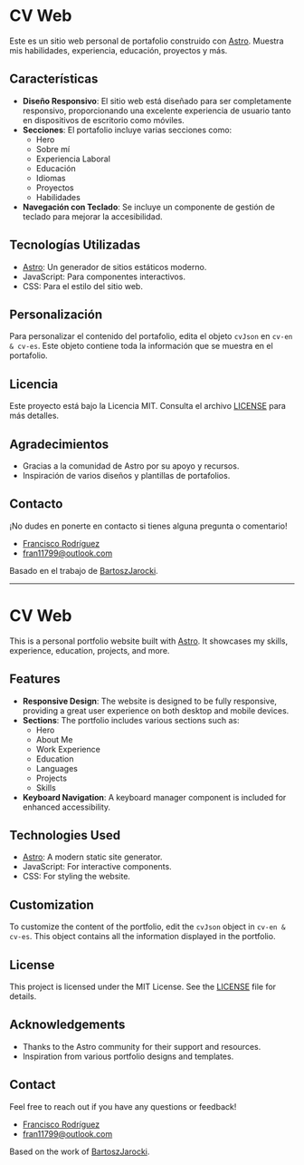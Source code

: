 # CV Web

Este es un sitio web personal de portafolio construido con [Astro](https://astro.build/). Muestra mis habilidades, experiencia, educación, proyectos y más.

## Características

- **Diseño Responsivo**: El sitio web está diseñado para ser completamente responsivo, proporcionando una excelente experiencia de usuario tanto en dispositivos de escritorio como móviles.
- **Secciones**: El portafolio incluye varias secciones como:
  - Hero
  - Sobre mí
  - Experiencia Laboral
  - Educación
  - Idiomas
  - Proyectos
  - Habilidades
- **Navegación con Teclado**: Se incluye un componente de gestión de teclado para mejorar la accesibilidad.

## Tecnologías Utilizadas

- [Astro](https://astro.build/): Un generador de sitios estáticos moderno.
- JavaScript: Para componentes interactivos.
- CSS: Para el estilo del sitio web.

## Personalización

Para personalizar el contenido del portafolio, edita el objeto `cvJson` en `cv-en & cv-es`. Este objeto contiene toda la información que se muestra en el portafolio.

## Licencia

Este proyecto está bajo la Licencia MIT. Consulta el archivo [LICENSE](LICENSE) para más detalles.

## Agradecimientos

- Gracias a la comunidad de Astro por su apoyo y recursos.
- Inspiración de varios diseños y plantillas de portafolios.

## Contacto

¡No dudes en ponerte en contacto si tienes alguna pregunta o comentario!

- [Francisco Rodríguez](https://professional-portfolio-nine.vercel.app/)
- [fran11799@outlook.com](mailto:fran11799@outlook.com)

Basado en el trabajo de [BartoszJarocki](https://github.com/BartoszJarocki/cv).

---

# CV Web

This is a personal portfolio website built with [Astro](https://astro.build/). It showcases my skills, experience, education, projects, and more.

## Features

- **Responsive Design**: The website is designed to be fully responsive, providing a great user experience on both desktop and mobile devices.
- **Sections**: The portfolio includes various sections such as:
  - Hero
  - About Me
  - Work Experience
  - Education
  - Languages
  - Projects
  - Skills
- **Keyboard Navigation**: A keyboard manager component is included for enhanced accessibility.

## Technologies Used

- [Astro](https://astro.build/): A modern static site generator.
- JavaScript: For interactive components.
- CSS: For styling the website.

## Customization

To customize the content of the portfolio, edit the `cvJson` object in `cv-en & cv-es`. This object contains all the information displayed in the portfolio.

## License

This project is licensed under the MIT License. See the [LICENSE](LICENSE) file for details.

## Acknowledgements

- Thanks to the Astro community for their support and resources.
- Inspiration from various portfolio designs and templates.

## Contact

Feel free to reach out if you have any questions or feedback!

- [Francisco Rodríguez](https://professional-portfolio-nine.vercel.app/)
- [fran11799@outlook.com](mailto:fran11799@outlook.com)

Based on the work of [BartoszJarocki](https://github.com/BartoszJarocki/cv).
